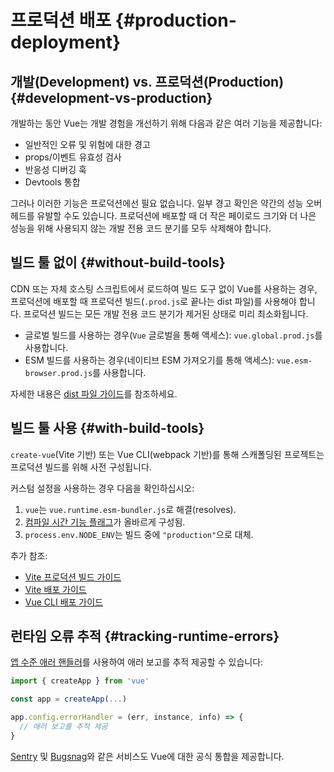 # 프로덕션 배포 {#production-deployment}

## 개발(Development) vs. 프로덕션(Production) {#development-vs-production}

개발하는 동안 Vue는 개발 경험을 개선하기 위해 다음과 같은 여러 기능을 제공합니다:

- 일반적인 오류 및 위험에 대한 경고
- props/이벤트 유효성 검사
- 반응성 디버깅 훅
- Devtools 통합

그러나 이러한 기능은 프로덕션에선 필요 없습니다.
일부 경고 확인은 약간의 성능 오버헤드를 유발할 수도 있습니다.
프로덕션에 배포할 때 더 작은 페이로드 크기와 더 나은 성능을 위해 사용되지 않는 개발 전용 코드 분기를 모두 삭제해야 합니다.

## 빌드 툴 없이 {#without-build-tools}

CDN 또는 자체 호스팅 스크립트에서 로드하여 빌드 도구 없이 Vue를 사용하는 경우, 프로덕션에 배포할 때 프로덕션 빌드(`.prod.js`로 끝나는 dist 파일)를 사용해야 합니다.
프로덕션 빌드는 모든 개발 전용 코드 분기가 제거된 상태로 미리 최소화됩니다.

- 글로벌 빌드를 사용하는 경우(`Vue` 글로벌을 통해 액세스): `vue.global.prod.js`를 사용합니다.
- ESM 빌드를 사용하는 경우(네이티브 ESM 가져오기를 통해 액세스): `vue.esm-browser.prod.js`를 사용합니다.

자세한 내용은 [dist 파일 가이드](https://github.com/vuejs/core/tree/main/packages/vue#which-dist-file-to-use)를 참조하세요.

## 빌드 툴 사용 {#with-build-tools}

`create-vue`(Vite 기반) 또는 Vue CLI(webpack 기반)를 통해 스캐폴딩된 프로젝트는 프로덕션 빌드를 위해 사전 구성됩니다.

커스텀 설정을 사용하는 경우 다음을 확인하십시오:

1. `vue`는 `vue.runtime.esm-bundler.js`로 해결(resolves).
2. [컴파일 시간 기능 플래그](https://github.com/vuejs/core/tree/main/packages/vue#bundler-build-feature-flags)가 올바르게 구성됨.
3. <code>process.env<wbr>.NODE_ENV</code>는 빌드 중에 `"production"`으로 대체.

추가 참조:

- [Vite 프로덕션 빌드 가이드](https://vitejs.dev/guide/build.html)
- [Vite 배포 가이드](https://vitejs.dev/guide/static-deploy.html)
- [Vue CLI 배포 가이드](https://cli.vuejs.org/guide/deployment.html)

## 런타임 오류 추적 {#tracking-runtime-errors}

[앱 수준 애러 핸들러](/api/application.html#app-config-errorhandler)를 사용하여 애러 보고를 추적 제공할 수 있습니다:

```js
import { createApp } from 'vue'

const app = createApp(...)

app.config.errorHandler = (err, instance, info) => {
  // 애러 보고를 추적 제공
}
```

[Sentry](https://docs.sentry.io/platforms/javascript/guides/vue/) 및 [Bugsnag](https://docs.bugsnag.com/platforms/javascript/vue/)와 같은 서비스도 Vue에 대한 공식 통합을 제공합니다.
